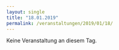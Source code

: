 ```yaml
---
layout: single
title: "18.01.2019"
permalink: /veranstaltungen/2019/01/18/
---
```


Keine Veranstaltung an diesem Tag.
